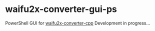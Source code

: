 # waifu2x-converter-gui-ps
PowerShell GUI for [waifu2x-converter-cpp](https://github.com/DeadSix27/waifu2x-converter-cpp)
Development in progress...
